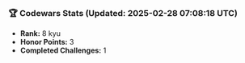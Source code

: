 ### 🏆 Codewars Stats (Updated: 2025-02-28 07:08:18 UTC)

- **Rank:** 8 kyu
- **Honor Points:** 3
- **Completed Challenges:** 1

